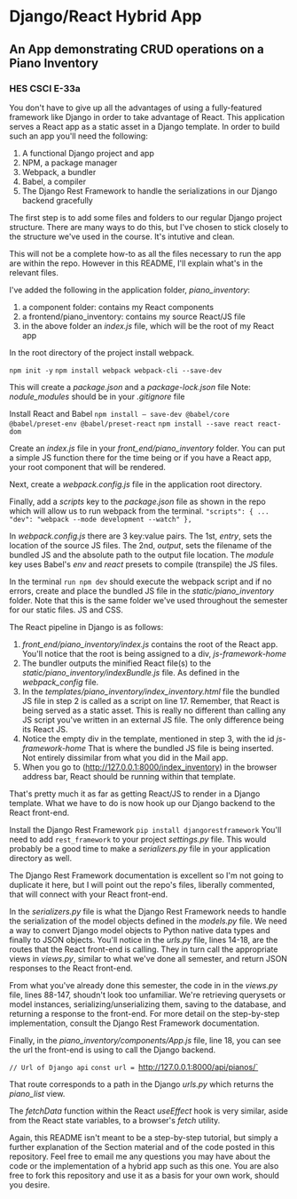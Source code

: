 # Django/React Hybrid App
## An App demonstrating CRUD operations on a Piano Inventory
### HES CSCI E-33a
You don't have to give up all the advantages of using a fully-featured framework like Django in order to take advantage of React.  This application serves a React app as a static asset in a Django template.  In order to build such an app you'll need the following:
1. A functional Django project and app
2. NPM, a package manager
3. Webpack, a bundler
4. Babel, a compiler
5. The Django Rest Framework to handle the serializations in our Django backend gracefully

The first step is to add some files and folders to our regular Django project structure. There are many ways to do this, but I've chosen to stick closely to the structure we've used in the course. It's intutive and clean.  

This will not be a complete how-to as all the files necessary to run the app are within the repo.  However in this README, I'll explain what's in the relevant files.

I've added the following in the application folder, *piano_inventory*:
1. a component folder: contains my React components
2. a frontend/piano_inventory: contains my source React/JS file
3. in the above folder an *index.js* file, which will be the root of my React app

In the root directory of the project install webpack.

`npm init -y`
`npm install webpack webpack-cli --save-dev`

This will create a *package.json* and a *package-lock.json* file
Note: *nodule_modules* should be in your *.gitignore* file

Install React and Babel
`npm install — save-dev @babel/core @babel/preset-env @babel/preset-react`
`npm install --save react react-dom`

Create an *index.js* file in your *front_end/piano_inventory* folder.  You can put a simple JS function there for the time being or if you have a React app, your root component that will be rendered.

Next, create a *webpack.config.js* file in the application root directory.

Finally, add a *scripts* key to the *package.json* file as shown in the repo which will allow us to run webpack from the terminal.
`"scripts": {
    ...
    "dev": "webpack --mode development --watch"
  },`

In *webpack.config.js* there are 3 key:value pairs.  The 1st, *entry*, sets the location of the source JS files.  The 2nd, *output*, sets the filename of the bundled JS and the absolute path to the output file location.  The *module* key uses Babel's *env* and *react* presets to compile (transpile) the JS files.

In the terminal `run npm dev` should execute the webpack script and if no errors, create and place the bundled JS file in the *static/piano_inventory* folder.  Note that this is the same folder we've used throughout the semester for our static files. JS and CSS.

The React pipeline in Django is as follows:
1) *front_end/piano_inventory/index.js* contains the root of the React app. You'll notice that the root is being assigned to a div, *js-framework-home*
2) The bundler outputs the minified React file(s) to the *static/piano_inventory/indexBundle.js* file. As defined in the *webpack_config* file.
3) In the *templates/piano_inventory/index_inventory.html* file the bundled JS file in step 2 is called as a script on line 17. Remember, that React is being served as a static asset.  This is really no different than calling any JS script you've written in an external JS file.  The only difference being its React JS.
4) Notice the empty div in the template, mentioned in step 3, with the id *js-framework-home*  That is where the bundled JS file is being inserted. Not entirely dissimilar from what you did in the Mail app.
5) When you go to (http://127.0.0.1:8000/index_inventory) in the browser address bar, React should be running within that template.
    
That's pretty much it as far as getting React/JS to render in a Django template.  What we have to do is now hook up our Django backend to the React front-end.

Install the Django Rest Framework
`pip install djangorestframework`
You'll need to add `rest_framework` to your project *settings.py* file.
This would probably be a good time to make a *serializers.py* file in your application directory as well.

The Django Rest Framework documentation is excellent so I'm not going to duplicate it here, but I will point out the repo's files, liberally commented, that will connect with your React front-end.

In the *serializers.py* file is what the Django Rest Framework needs to handle the serialization of the model objects defined in the *models.py* file.  We need a way to convert Django model objects to Python native data types and finally to JSON objects.
You'll notice in the *urls.py* file, lines 14-18, are the routes that the React front-end is calling.  They in turn call the appropriate views in *views.py*, similar to what we've done all semester, and return JSON responses to the React front-end.

From what you've already done this semester, the code in in the *views.py* file, lines 88-147, shoudn't look too unfamiliar.  We're retrieving querysets or model instances, serializing/unserializing them, saving to the database, and returning a response to the front-end.  For more detail on the step-by-step implementation, consult the Django Rest Framework documentation.

Finally, in the *piano_inventory/components/App.js* file, line 18, you can see the url the front-end is using to call the Django backend. 

`// Url of Django api`
`const url = `http://127.0.0.1:8000/api/pianos/`

That route corresponds to a path in the Django *urls.py* which returns the *piano_list* view.

The *fetchData* function within the React *useEffect* hook is very similar, aside from the React state variables, to a browser's *fetch* utility.

Again, this README isn't meant to be a step-by-step tutorial, but simply a further explanation of the Section material and of the code posted in this repository.  Feel free to email me any questions you may have about the code or the implementation of a hybrid app such as this one.  You are also free to fork this repository and use it as a basis for your own work, should you desire.

